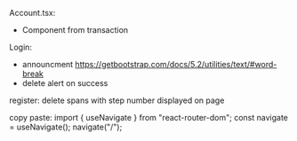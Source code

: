 Account.tsx:
  * Component from transaction

Login:
  * announcment https://getbootstrap.com/docs/5.2/utilities/text/#word-break
  * delete alert on success


register:
  delete spans with step number displayed on page

copy paste:
  import { useNavigate } from "react-router-dom";
  const navigate = useNavigate();
  navigate("/"); 